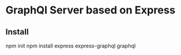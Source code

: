 # GraphQl Server based on Express 

## Install 
npm init
npm install express express-graphql graphql